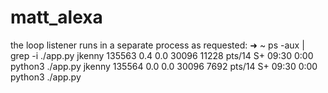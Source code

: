 # matt_alexa

the loop listener runs in a separate process as requested:
➜  ~ ps -aux | grep -i ./app.py
jkenny    135563  0.4  0.0  30096 11228 pts/14   S+   09:30   0:00 python3 ./app.py
jkenny    135564  0.0  0.0  30096  7692 pts/14   S+   09:30   0:00 python3 ./app.py

